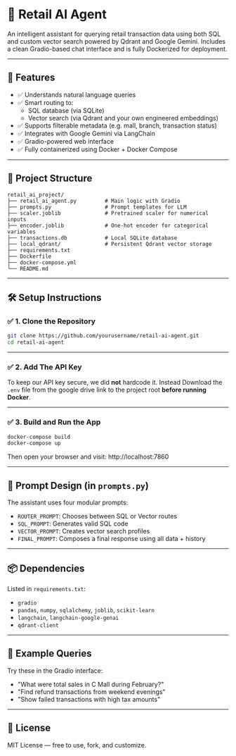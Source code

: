 # 🛒 Retail AI Agent

An intelligent assistant for querying retail transaction data using both SQL and custom vector search powered by Qdrant and Google Gemini. Includes a clean Gradio-based chat interface and is fully Dockerized for deployment.

---

## 🚀 Features

- ✅ Understands natural language queries  
- ✅ Smart routing to:
  - SQL database (via SQLite)
  - Vector search (via Qdrant and your own engineered embeddings)  
- ✅ Supports filterable metadata (e.g. mall, branch, transaction status)  
- ✅ Integrates with Google Gemini via LangChain  
- ✅ Gradio-powered web interface  
- ✅ Fully containerized using Docker + Docker Compose

---

## 📂 Project Structure

```
retail_ai_project/
├── retail_ai_agent.py         # Main logic with Gradio
├── prompts.py                 # Prompt templates for LLM
├── scaler.joblib              # Pretrained scaler for numerical inputs
├── encoder.joblib             # One-hot encoder for categorical variables
├── transactions.db            # Local SQLite database
├── local_qdrant/              # Persistent Qdrant vector storage
├── requirements.txt
├── Dockerfile
├── docker-compose.yml
└── README.md
```
---

## 🛠️ Setup Instructions

### ✅ 1. Clone the Repository

```bash
git clone https://github.com/yourusername/retail-ai-agent.git
cd retail-ai-agent
```

---

### ✅ 2. Add The API Key

To keep our API key secure, we did **not** hardcode it. Instead Download the `.env` file from the google drive link to the project root **before running Docker**.

---

### ✅ 3. Build and Run the App

```bash
docker-compose build
docker-compose up
```

Then open your browser and visit: http://localhost:7860

---

## 🧠 Prompt Design (in `prompts.py`)

The assistant uses four modular prompts:

- `ROUTER_PROMPT`: Chooses between SQL or Vector routes  
- `SQL_PROMPT`: Generates valid SQL code  
- `VECTOR_PROMPT`: Creates vector search profiles  
- `FINAL_PROMPT`: Composes a final response using all data + history  

---

## 📦 Dependencies

Listed in `requirements.txt`:

- `gradio`
- `pandas`, `numpy`, `sqlalchemy`, `joblib`, `scikit-learn`
- `langchain`, `langchain-google-genai`
- `qdrant-client`

---

## 🧪 Example Queries

Try these in the Gradio interface:

- "What were total sales in C Mall during February?"
- "Find refund transactions from weekend evenings"
- "Show failed transactions with high tax amounts"

---

## 📄 License

MIT License — free to use, fork, and customize.
